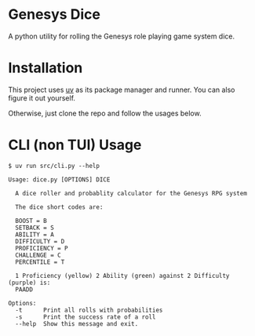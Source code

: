 # Genesys Dice
A python utility for rolling the Genesys role playing game system dice.

# Installation
This project uses [uv](https://docs.astral.sh/uv/) as its package manager and runner.  You can also figure it out yourself.

Otherwise, just clone the repo and follow the usages below.

# CLI (non TUI) Usage
```
$ uv run src/cli.py --help

Usage: dice.py [OPTIONS] DICE

  A dice roller and probablity calculator for the Genesys RPG system

  The dice short codes are:

  BOOST = B
  SETBACK = S
  ABILITY = A
  DIFFICULTY = D
  PROFICIENCY = P
  CHALLENGE = C
  PERCENTILE = T

  1 Proficiency (yellow) 2 Ability (green) against 2 Difficulty (purple) is:
  PAADD

Options:
  -t      Print all rolls with probabilities
  -s      Print the success rate of a roll
  --help  Show this message and exit.
```
